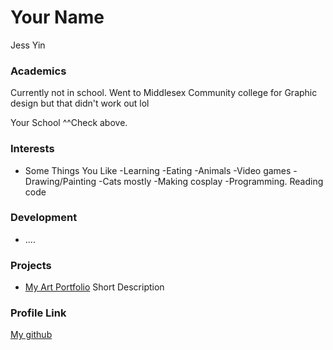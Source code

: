 # Your Name
Jess Yin

### Academics
Currently not in school. Went to Middlesex Community college for Graphic design
 but that didn't work out lol

Your School
^^Check above.

### Interests

- Some Things You Like
-Learning
-Eating
-Animals
-Video games
-Drawing/Painting
-Cats mostly
-Making cosplay
-Programming. Reading code

### Development

- ....

### Projects

- [My Art Portfolio](https://jcat1504.github.io/artgallery/) Short Description

### Profile Link

[My github](https://github.com/jcat1504)
